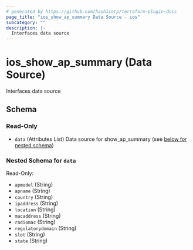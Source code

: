 ```yaml
---
# generated by https://github.com/hashicorp/terraform-plugin-docs
page_title: "ios_show_ap_summary Data Source - ios"
subcategory: ""
description: |-
  Interfaces data source
---
```


# ios_show_ap_summary (Data Source)

Interfaces data source



<!-- schema generated by tfplugindocs -->
## Schema

### Read-Only

- `data` (Attributes List) Data source for show_ap_summary (see [below for nested schema](#nestedatt--data))

<a id="nestedatt--data"></a>
### Nested Schema for `data`

Read-Only:

- `apmodel` (String)
- `apname` (String)
- `country` (String)
- `ipaddress` (String)
- `location` (String)
- `macaddress` (String)
- `radiomac` (String)
- `regulatorydomain` (String)
- `slot` (String)
- `state` (String)
